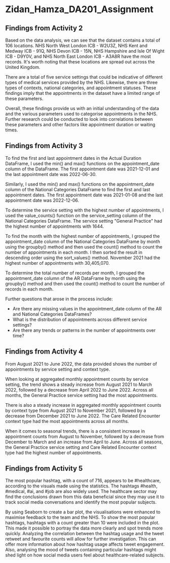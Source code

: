 # Zidan_Hamza_DA201_Assignment

## Findings from Activity 2

Based on the data analysis, we can see that the dataset contains a total of 106 locations. NHS North West London ICB - W2U3Z, NHS Kent and Medway ICB - 91Q, NHS Devon ICB - 15N, NHS Hampshire and Isle Of Wight ICB - D9Y0V, and NHS North East London ICB - A3A8R have the most records. It's worth noting that these locations are spread out across the United Kingdom.

There are a total of five service settings that could be indicative of different types of medical services provided by the NHS. Likewise, there are three types of contexts, national categories, and appointment statuses. These findings imply that the appointments in the dataset have a limited range of these parameters.

Overall, these findings provide us with an initial understanding of the data and the various parameters used to categorise appointments in the NHS. Further research could be conducted to look into correlations between these parameters and other factors like appointment duration or waiting times.

## Findings from Activity 3

To find the first and last appointment dates in the Actual Duration DataFrame, I used the min() and max() functions on the appointment_date column of the DataFrame. The first appointment date was 2021-12-01 and the last appointment date was 2022-06-30.

Similarly, I used the min() and max() functions on the appointment_date column of the National Categories DataFrame to find the first and last appointment dates. The first appointment date was 2021-01-08 and the last appointment date was 2022-12-06.

To determine the service setting with the highest number of appointments, I used the value_counts() function on the service_setting column of the National Categories DataFrame. The service setting "General Practice" had the highest number of appointments with 1644.

To find the month with the highest number of appointments, I grouped the appointment_date column of the National Categories DataFrame by month using the groupby() method and then used the count() method to count the number of appointments in each month. I then sorted the result in descending order using the sort_values() method. November 2021 had the highest number of appointments with 30,405,070.

To determine the total number of records per month, I grouped the appointment_date column of the AR DataFrame by month using the groupby() method and then used the count() method to count the number of records in each month.

Further questions that arose in the process include:

- Are there any missing values in the appointment_date column of the AR and National Categories DataFrames?
- What is the distribution of appointments across different service settings?
- Are there any trends or patterns in the number of appointments over time?

## Findings from Activity 4

From August 2021 to June 2022, the data provided shows the number of appointments by service setting and context type.

When looking at aggregated monthly appointment counts by service setting, the trend shows a steady increase from August 2021 to March 2022, followed by a decrease from April 2022 to June 2022. Across all months, the General Practice service setting had the most appointments.

There is also a steady increase in aggregated monthly appointment counts by context type from August 2021 to November 2021, followed by a decrease from December 2021 to June 2022. The Care Related Encounter context type had the most appointments across all months.

When it comes to seasonal trends, there is a consistent increase in appointment counts from August to November, followed by a decrease from December to March and an increase from April to June. Across all seasons, the General Practice service setting and Care Related Encounter context type had the highest number of appointments.

## Findings from Activity 5

The most popular hashtag, with a count of 716, appears to be #healthcare, according to the visuals made using the statistics. The hashtags #health, #medical, #ai, and #job are also widely used. The healthcare sector may find the conclusions drawn from this data beneficial since they may use it to track social media conversations and identify the most popular subjects.

By using Seaborn to create a bar plot, the visualisations were enhanced to maximise feedback to the team and the NHS. To show the most popular hashtags, hashtags with a count greater than 10 were included in the plot. This made it possible to portray the data more clearly and spot trends more quickly. Analyzing the correlation between the hashtag usage and the tweet retweet and favourite counts will allow for further investigation. This can offer more information about how hashtag usage affects tweet engagement. Also, analysing the mood of tweets containing particular hashtags might shed light on how social media users feel about healthcare-related subjects.
